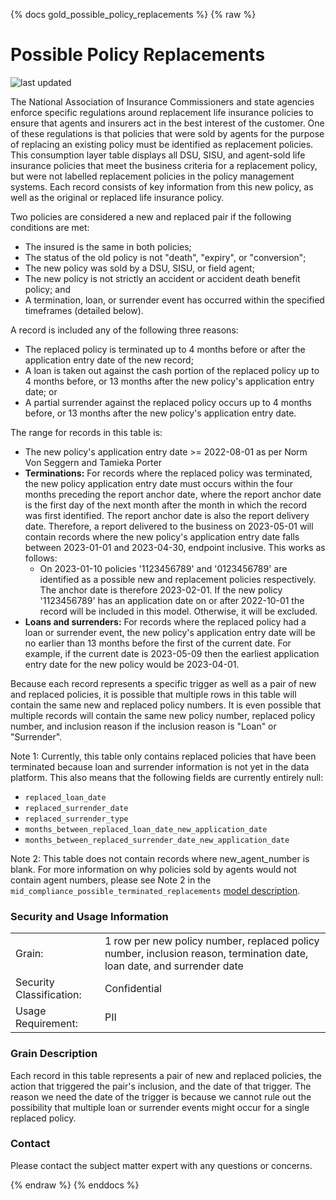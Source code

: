 {% docs gold_possible_policy_replacements %}
{% raw %}

# Possible Policy Replacements

![last updated](assets/update_badges/gold_possible_policy_replacements.svg)

The National Association of Insurance Commissioners and state agencies enforce specific regulations around replacement 
life insurance policies to ensure that agents and insurers act in the best interest of the customer. One of these
regulations is that policies that were sold by agents for the purpose of replacing an existing policy must be identified
as replacement policies. This consumption layer table displays all DSU, SISU, and agent-sold life insurance policies 
that meet the business criteria for a replacement policy, but were not labelled replacement policies in the policy 
management systems. Each record consists of key information from this new policy, as well as the original or replaced 
life insurance policy.

Two policies are considered a new and replaced pair if the following conditions are met:
* The insured is the same in both policies;
* The status of the old policy is not "death", "expiry", or "conversion";
* The new policy was sold by a DSU, SISU, or field agent; 
* The new policy is not strictly an accident or accident death benefit policy; and
* A termination, loan, or surrender event has occurred within the specified timeframes (detailed below).

A record is included any of the following three reasons:
* The replaced policy is terminated up to 4 months before or after the application entry date of the new record;
* A loan is taken out against the cash portion of the replaced policy up to 4 months before, or 13 months after the new 
policy's application entry date; or
* A partial surrender against the replaced policy occurs up to 4 months before, or 13 months after the new policy's
application entry date.

The range for records in this table is:
* The new policy's application entry date >= 2022-08-01 as per Norm Von Seggern and Tamieka Porter
* **Terminations:** For records where the replaced policy was terminated, the new policy application entry date must 
occurs within the four months preceding the report anchor date, where the report anchor date is the first day of the 
next month after the month in which the record was first identified. The report anchor date is also the report delivery 
date. Therefore, a report delivered to the business on 2023-05-01 will contain records where the new policy's 
application entry date falls between 2023-01-01 and 2023-04-30, endpoint inclusive. This works as follows:
    * On 2023-01-10 policies '1123456789' and '0123456789' are identified as a possible new and replacement policies
    respectively. The anchor date is therefore 2023-02-01. If the new policy '1123456789' has an application date on or
    after 2022-10-01 the record will be included in this model. Otherwise, it will be excluded.
* **Loans and surrenders:** For records where the replaced policy had a loan or surrender event, the new policy's
application entry date will be no earlier than 13 months before the first of the current date. For example, if the
current date is 2023-05-09 then the earliest application entry date for the new policy would be 2023-04-01.

Because each record represents a specific trigger as well as a pair of new and replaced policies, it is possible that 
multiple rows in this table will contain the same new and replaced policy numbers. It is even possible that multiple
records will contain the same new policy number, replaced policy number, and inclusion reason if the inclusion reason
is "Loan" or "Surrender".

Note 1: Currently, this table only contains replaced policies that have been terminated because loan and surrender 
information is not yet in the data platform. This also means that the following fields are currently entirely null:
* `replaced_loan_date`
* `replaced_surrender_date`
* `replaced_surrender_type`
* `months_between_replaced_loan_date_new_application_date`
* `months_between_replaced_surrender_date_new_application_date`

Note 2: This table does not contain records where new_agent_number is blank. For more information on why policies sold
by agents would not contain agent numbers, please see Note 2 in the `mid_compliance_possible_terminated_replacements` 
[model description](#!/model/model.aaa_life_data_platform.mid_compliance_possible_terminated_replacements).

### Security and Usage Information
|     |     |
| --- | --- |
| Grain:                   | 1 row per new policy number, replaced policy number, inclusion reason, termination date, loan date, and surrender date |
| Security Classification: | Confidential |
| Usage Requirement:       | PII |

### Grain Description
Each record in this table represents a pair of new and replaced policies, the action that triggered the pair's
inclusion, and the date of that trigger. The reason we need the date of the trigger is because we cannot rule out the
possibility that multiple loan or surrender events might occur for a single replaced policy.


### Contact
Please contact the subject matter expert with any questions or concerns.

{% endraw %}
{% enddocs %}
